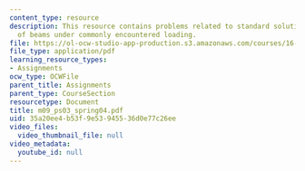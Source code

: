 ```yaml
---
content_type: resource
description: This resource contains problems related to standard solutions for deflections
  of beams under commonly encountered loading.
file: https://ol-ocw-studio-app-production.s3.amazonaws.com/courses/16-01-unified-engineering-i-ii-iii-iv-fall-2005-spring-2006/35a20ee4b53f9e53945536d0e77c26ee_m09_ps03_spring04.pdf
file_type: application/pdf
learning_resource_types:
- Assignments
ocw_type: OCWFile
parent_title: Assignments
parent_type: CourseSection
resourcetype: Document
title: m09_ps03_spring04.pdf
uid: 35a20ee4-b53f-9e53-9455-36d0e77c26ee
video_files:
  video_thumbnail_file: null
video_metadata:
  youtube_id: null
---
```

